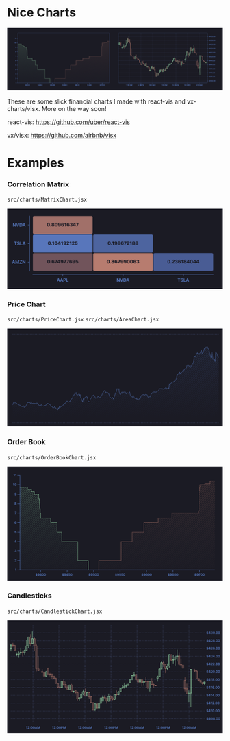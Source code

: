 # Nice Charts

![examples preview](https://github.com/GunnarPDX/Nice-Charts/blob/master/preview.png?raw=true)

These are some slick financial charts I made with react-vis and vx-charts/visx. More on the way soon!

react-vis: https://github.com/uber/react-vis

vx/visx: https://github.com/airbnb/visx

# Examples
### Correlation Matrix
`src/charts/MatrixChart.jsx`

![correlation matrix img](https://github.com/GunnarPDX/Nice-Charts/blob/master/correlation-matrix.png?raw=true)


### Price Chart
`src/charts/PriceChart.jsx`
`src/charts/AreaChart.jsx`

![price chart img](https://github.com/GunnarPDX/Nice-Charts/blob/master/price-chart.png?raw=true)


### Order Book
`src/charts/OrderBookChart.jsx`

![order book chart img](https://github.com/GunnarPDX/Nice-Charts/blob/master/order-book.png?raw=true)


### Candlesticks
`src/charts/CandlestickChart.jsx`

![candlestick chart img](https://github.com/GunnarPDX/Nice-Charts/blob/master/candlesticks.png?raw=true)


